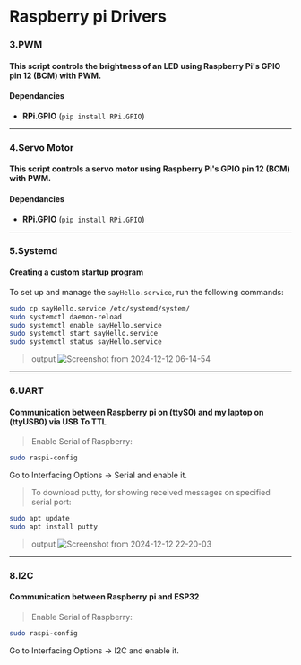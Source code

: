 # Raspberry pi Drivers

### 3.PWM
#### This script controls the **brightness of an LED** using Raspberry Pi's **GPIO pin 12** (BCM) with **PWM**.
#### Dependancies
- **RPi.GPIO** (`pip install RPi.GPIO`)  

---

### 4.Servo Motor

#### This script controls a **servo motor** using Raspberry Pi's **GPIO pin 12** (BCM) with **PWM**.

#### Dependancies
- **RPi.GPIO** (`pip install RPi.GPIO`)  

---

### 5.Systemd

#### Creating a custom startup program

To set up and manage the `sayHello.service`, run the following commands:
```bash
sudo cp sayHello.service /etc/systemd/system/
sudo systemctl daemon-reload
sudo systemctl enable sayHello.service
sudo systemctl start sayHello.service
sudo systemctl status sayHello.service
```

> output
![Screenshot from 2024-12-12 06-14-54](https://github.com/user-attachments/assets/225df062-6443-411f-93d0-a59247b6779c)

---

### 6.UART

#### Communication between Raspberry pi on (ttyS0) and my laptop on (ttyUSB0) via USB To TTL

> Enable Serial of Raspberry:
```bash
sudo raspi-config
```
Go to Interfacing Options → Serial and enable it.

> To download putty, for showing received messages on specified serial port:
```bash
sudo apt update
sudo apt install putty
```

> output
![Screenshot from 2024-12-12 22-20-03](https://github.com/user-attachments/assets/ce1e1936-f403-4878-b082-764b1779c010)

---

### 8.I2C

#### Communication between Raspberry pi and ESP32

> Enable Serial of Raspberry:
```bash
sudo raspi-config
```
Go to Interfacing Options → I2C and enable it.
